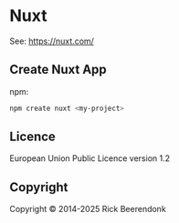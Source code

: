 # Nuxt

See: https://nuxt.com/

## Create Nuxt App

npm:

```zsh
npm create nuxt <my-project>
```

## Licence

European Union Public Licence version 1.2

## Copyright

Copyright © 2014-2025 Rick Beerendonk
